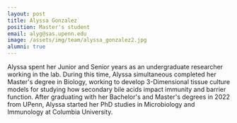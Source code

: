 ```yaml
---
layout: post
title: Alyssa Gonzalez
position: Master's student
email: alyg@sas.upenn.edu
image: /assets/img/team/alyssa_gonzalez2.jpg
alumni: true
---
```


Alyssa spent her Junior and Senior years as an undergraduate researcher working in the lab.  During this time, Alyssa simultaneous completed her Master's degree in Biology, working to develop 3-Dimensional tissue culture models for studying how secondary bile acids impact immunity and barrier function.  After graduating with her Bachelor's and Master's degrees in 2022 from UPenn, Alyssa started her PhD studies in Microbiology and Immunology at Columbia University.
